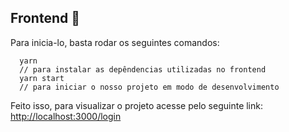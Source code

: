## Frontend :art:

Para inicia-lo, basta rodar os seguintes comandos:
```
  yarn
  // para instalar as depêndencias utilizadas no frontend
  yarn start
  // para iniciar o nosso projeto em modo de desenvolvimento
```

Feito isso, para visualizar o projeto acesse pelo seguinte link: [http://localhost:3000/login](http://localhost:3000/login)
